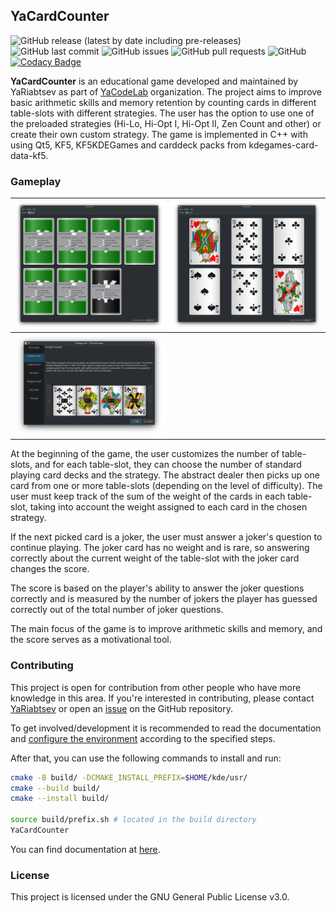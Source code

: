 ## YaCardCounter

![GitHub release (latest by date including pre-releases)](https://img.shields.io/github/v/release/YaCodeLab/YaCardCounter?include_prereleases)
![GitHub last commit](https://img.shields.io/github/last-commit/YaCodeLab/YaCardCounter)
![GitHub issues](https://img.shields.io/github/issues-raw/YaCodeLab/YaCardCounter)
![GitHub pull requests](https://img.shields.io/github/issues-pr/YaCodeLab/YaCardCounter)
![GitHub](https://img.shields.io/github/license/YaCodeLab/YaCardCounter)
[![Codacy Badge](https://app.codacy.com/project/badge/Grade/6ce39cb6968f4ed0a7e187c723cdc5c4)](https://www.codacy.com/gh/YaCodeLab/YaCardCounter/dashboard?utm_source=github.com&amp;utm_medium=referral&amp;utm_content=YaCodeLab/YaCardCounter&amp;utm_campaign=Badge_Grade)

**YaCardCounter** is an educational game developed and maintained by YaRiabtsev as part
of [YaCodeLab](https://github.com/YaCodeLab) organization. The project aims to improve basic arithmetic skills and
memory retention by counting cards in different table-slots with different strategies. The user has the option to use
one of the preloaded strategies (Hi-Lo, Hi-Opt I, Hi-Opt II, Zen Count and other) or create their own custom strategy.
The game is implemented in C++ with using Qt5, KF5, KF5KDEGames and carddeck packs from kdegames-card-data-kf5.

### Gameplay

| ![Game setup](screenshots/Screenshot_20230221_180009.png)           | ![Game process](screenshots/Screenshot_20230221_180045.png) |
|---------------------------------------------------------------------|-------------------------------------------------------------|
| ![Strategy information](screenshots/Screenshot_20230221_180212.png) |

At the beginning of the game, the user customizes the number of table-slots, and for each table-slot, they can choose
the number of standard playing card decks and the strategy. The abstract dealer then picks up one card from one or more
table-slots (depending on the level of difficulty). The user must keep track of the sum of the weight of the cards in
each table-slot, taking into account the weight assigned to each card in the chosen strategy.

If the next picked card is a joker, the user must answer a joker's question to continue playing. The joker card has no
weight and is rare, so answering correctly about the current weight of the table-slot with the joker card changes the
score.

The score is based on the player's ability to answer the joker questions correctly and is measured by the number of
jokers the player has guessed correctly out of the total number of joker questions.

The main focus of the game is to improve arithmetic skills and memory, and the score serves as a motivational tool.

### Contributing

This project is open for contribution from other people who have more knowledge in this area. If you're interested in
contributing, please contact [YaRiabtsev](https://github.com/YaRiabtsev) or open
an [issue](https://github.com/YaCodeLab/YaCardCounter/issues/new/choose) on the GitHub repository.

To get involved/development it is recommended to read the documentation
and [configure the environment](https://community.kde.org/Get_Involved/development) according to the specified steps.

After that, you can use the following commands to install and run:

```bash
cmake -B build/ -DCMAKE_INSTALL_PREFIX=$HOME/kde/usr/
cmake --build build/
cmake --install build/

source build/prefix.sh # located in the build directory
YaCardCounter
```

You can find documentation at [here](https://yacodelab.github.io/YaCardCounter/docs/html/).

### License

This project is licensed under the GNU General Public License v3.0.
